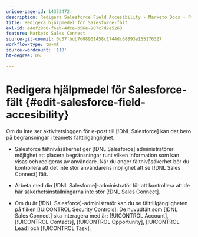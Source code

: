 ```yaml
---
unique-page-id: 14352472
description: Redigera Salesforce Field Accesibility - Marketo Docs - Product Documentation
title: Redigera hjälpmedel för Salesforce-fält
exl-id: e4ef29c8-f6ab-4dca-b56e-907c7d2e5263
feature: Marketo Sales Connect
source-git-commit: 0d37fbdb7d08901458c1744dc68893e155176327
workflow-type: tm+mt
source-wordcount: '110'
ht-degree: 0%

---
```


# Redigera hjälpmedel för Salesforce-fält {#edit-salesforce-field-accesibility}

Om du inte ser aktivitetsloggen för e-post till [!DNL Salesforce] kan det bero på begränsningar i teamets fälttillgänglighet.

* Salesforce fältnivåsäkerhet ger [!DNL Salesforce] administratörer möjlighet att placera begränsningar runt vilken information som kan visas och redigeras av användare. När du anger fältnivåsäkerhet bör du kontrollera att det inte stör användarens möjlighet att se [!DNL Sales Connect] fält.

* Arbeta med din [!DNL Salesforce]-administratör för att kontrollera att de här säkerhetsinställningarna inte stör [!DNL Sales Connect].

* Om du är [!DNL Salesforce]-administratör kan du se fälttillgängligheten på fliken [!UICONTROL Security Controls]. De huvudfält som [!DNL Sales Connect] ska interagera med är: [!UICONTROL Account], [!UICONTROL Contacts], [!UICONTROL Opportunity], [!UICONTROL Lead] och [!UICONTROL Task].
